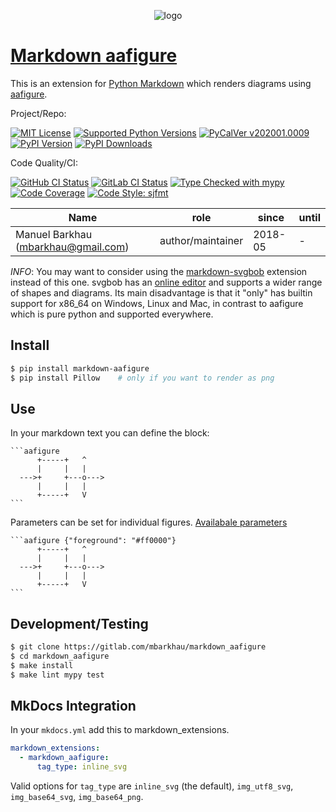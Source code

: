 <div align="center">
<p align="center">
  <img alt="logo" src="https://gitlab.com/mbarkhau/markdown_aafigure/-/raw/master/logo.png">
</p>
</div>


# [Markdown aafigure][repo_ref]

This is an extension for [Python Markdown](https://python-markdown.github.io/)
which renders diagrams using [aafigure](https://aafigure.readthedocs.io/).

Project/Repo:

[![MIT License][license_img]][license_ref]
[![Supported Python Versions][pyversions_img]][pyversions_ref]
[![PyCalVer v202001.0009][version_img]][version_ref]
[![PyPI Version][pypi_img]][pypi_ref]
[![PyPI Downloads][downloads_img]][downloads_ref]

Code Quality/CI:

[![GitHub CI Status][github_build_img]][github_build_ref]
[![GitLab CI Status][gitlab_build_img]][gitlab_build_ref]
[![Type Checked with mypy][mypy_img]][mypy_ref]
[![Code Coverage][codecov_img]][codecov_ref]
[![Code Style: sjfmt][style_img]][style_ref]


|                 Name                |        role       |  since  | until |
|-------------------------------------|-------------------|---------|-------|
| Manuel Barkhau (mbarkhau@gmail.com) | author/maintainer | 2018-05 | -     |


*INFO*: You may want to consider using the [markdown-svgbob](https://pypi.org/project/markdown-svgbob/) extension instead of this one. svgbob has an [online editor](https://ivanceras.github.io/svgbob-editor/) and supports a wider range of shapes and diagrams. Its main disadvantage is that it "only" has builtin support for x86_64 on Windows, Linux and Mac, in contrast to aafigure which is pure python and supported everywhere.


## Install

```bash
$ pip install markdown-aafigure
$ pip install Pillow    # only if you want to render as png
```


## Use

In your markdown text you can define the block:

    ```aafigure
          +-----+   ^
          |     |   |
      --->+     +---o--->
          |     |   |
          +-----+   V
    ```

Parameters can be set for individual figures.
[Availabale parameters](https://aafigure.readthedocs.io/en/latest/sphinxext.html#options)

    ```aafigure {"foreground": "#ff0000"}
          +-----+   ^
          |     |   |
      --->+     +---o--->
          |     |   |
          +-----+   V
    ```


## Development/Testing

```bash
$ git clone https://gitlab.com/mbarkhau/markdown_aafigure
$ cd markdown_aafigure
$ make install
$ make lint mypy test
```


## MkDocs Integration

In your `mkdocs.yml` add this to markdown_extensions.

```yaml
markdown_extensions:
  - markdown_aafigure:
      tag_type: inline_svg
```

Valid options for `tag_type` are `inline_svg` (the default), `img_utf8_svg`, `img_base64_svg`, `img_base64_png`.


[repo_ref]: https://gitlab.com/mbarkhau/markdown_aafigure

[github_build_img]: https://github.com/mbarkhau/markdown-aafigure/workflows/CI/badge.svg
[github_build_ref]: https://github.com/mbarkhau/markdown-aafigure/actions?query=workflow%3ACI

[gitlab_build_img]: https://gitlab.com/mbarkhau/markdown_aafigure/badges/master/pipeline.svg
[gitlab_build_ref]: https://gitlab.com/mbarkhau/markdown_aafigure/pipelines

[codecov_img]: https://gitlab.com/mbarkhau/markdown_aafigure/badges/master/coverage.svg
[codecov_ref]: https://mbarkhau.gitlab.io/markdown_aafigure/cov

[license_img]: https://img.shields.io/badge/License-MIT-blue.svg
[license_ref]: https://gitlab.com/mbarkhau/markdown_aafigure/blob/master/LICENSE

[mypy_img]: https://img.shields.io/badge/mypy-checked-green.svg
[mypy_ref]: https://mbarkhau.gitlab.io/markdown_aafigure/mypycov

[style_img]: https://img.shields.io/badge/code%20style-%20sjfmt-f71.svg
[style_ref]: https://gitlab.com/mbarkhau/straitjacket/

[pypi_img]: https://img.shields.io/badge/PyPI-wheels-green.svg
[pypi_ref]: https://pypi.org/project/markdown_aafigure/#files

[downloads_img]: https://pepy.tech/badge/markdown-aafigure/month
[downloads_ref]: https://pepy.tech/project/markdown-aafigure

[version_img]: https://img.shields.io/static/v1.svg?label=PyCalVer&message=v202001.0009&color=blue
[version_ref]: https://pypi.org/project/pycalver/

[pyversions_img]: https://img.shields.io/pypi/pyversions/markdown_aafigure.svg
[pyversions_ref]: https://pypi.python.org/pypi/markdown_aafigure

